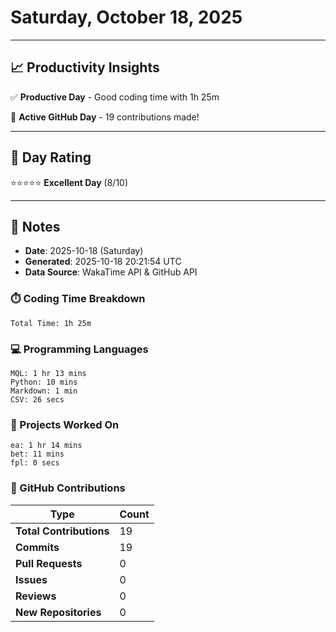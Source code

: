 # Saturday, October 18, 2025

---

## 📈 Productivity Insights

✅ **Productive Day** - Good coding time with 1h 25m

🚀 **Active GitHub Day** - 19 contributions made!

---

## 🎯 Day Rating

⭐⭐⭐⭐⭐ **Excellent Day** (8/10)

---

## 📝 Notes

- **Date**: 2025-10-18 (Saturday)
- **Generated**: 2025-10-18 20:21:54 UTC
- **Data Source**: WakaTime API & GitHub API


### ⏱️ Coding Time Breakdown

```
Total Time: 1h 25m
```

### 💻 Programming Languages

```
MQL: 1 hr 13 mins
Python: 10 mins
Markdown: 1 min
CSV: 26 secs
```

### 📂 Projects Worked On

```
ea: 1 hr 14 mins
bet: 11 mins
fpl: 0 secs

```


### 🐙 GitHub Contributions

| Type | Count |
|------|-------|
| **Total Contributions** | 19 |
| **Commits** | 19 |
| **Pull Requests** | 0 |
| **Issues** | 0 |
| **Reviews** | 0 |
| **New Repositories** | 0 |

